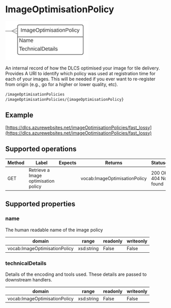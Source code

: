 # ImageOptimisationPolicy

![](imageOptimisationpolicy.png)

An internal record of how the DLCS optimised your image for tile delivery. Provides A URI to identify which policy was used at registration time for each of your images. This will be needed if you ever want to re-register from origin (e.g., go for a higher or lower quality, etc).


```
/imageOptimisationPolicies
/imageOptimisationPolicies/{imageOptimisationPolicy}
```

## Example

[https://dlcs.azurewebsites.net/imageOptimisationPolicies/fast_lossy](https://dlcs.azurewebsites.net/imageOptimisationPolicies/fast_lossy)

## Supported operations


| Method | Label                                | Expects | Returns                       | Statuses              |
|--------|--------------------------------------|---------|-------------------------------|-----------------------|
| GET    | Retrieve a Image optimisation policy |         | vocab:ImageOptimisationPolicy | 200 OK, 404 Not found |


## Supported properties


### name

The human readable name of the image policy


| domain                        | range      | readonly | writeonly |
|-------------------------------|------------|----------|-----------|
| vocab:ImageOptimisationPolicy | xsd:string | False    | False     |


### technicalDetails

Details of the encoding and tools used. These details are passed to downstream handlers.


| domain                        | range      | readonly | writeonly |
|-------------------------------|------------|----------|-----------|
| vocab:ImageOptimisationPolicy | xsd:string | False    | False     |

